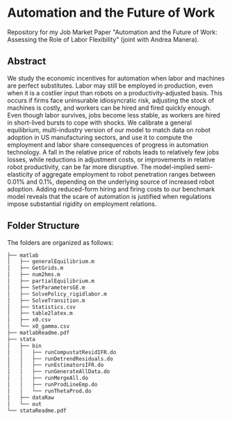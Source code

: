 # Automation and the Future of Work
Repository for my Job Market Paper "Automation and the Future of Work: Assessing the Role of Labor Flexibility" (joint with Andrea Manera).

## Abstract
We study the economic incentives for automation when labor and machines are perfect substitutes. Labor may still be employed in production, even when it is a costlier input than robots on a productivity-adjusted basis. This occurs if firms face uninsurable idiosyncratic risk, adjusting the stock of machines is costly, and workers can be hired and fired quickly enough. Even though labor survives, jobs become less stable, as workers are hired in short-lived bursts to cope with shocks. We calibrate a general equilibrium, multi-industry version of our model to match data on robot adoption in US manufacturing sectors, and use it to compute the employment and labor share consequences of progress in automation technology. A fall in the relative price of robots leads to relatively few jobs losses, while reductions in adjustment costs, or improvements in relative robot productivity, can be far more disruptive. The model-implied semi-elasticity of aggregate employment to robot penetration ranges between 0.01% and 0.1%, depending on the underlying source of increased robot adoption. Adding reduced-form hiring and firing costs to our benchmark model reveals that the scare of automation is justified when regulations impose substantial rigidity on employment relations.

## Folder Structure
The folders are organized as follows:

```bash
├── matlab
│   ├── generalEquilibrium.m
│   ├── GetGrids.m
│   ├── num2hms.m
│   ├── partialEquilibrium.m
│   ├── SetParametersGE.m
│   ├── SolvePolicy_rigidlabor.m
│   ├── SolveTransition.m
│   ├── Statistics.csv
│   ├── table2latex.m
│   ├── x0.csv
│   └── x0_gamma.csv
├── matlabReadme.pdf
├── stata
│   ├── bin
│   │   ├── runCompustatResidIFR.do
│   │   ├── runDetrendResiduals.do
│   │   ├── runEstimatorsIFR.do
│   │   ├── runGenerateAllData.do
│   │   ├── runMergeAll.do
│   │   ├── runProdLineEmp.do
│   │   └── runThetaProd.do
│   ├── dataRaw
│   └── out
└── stataReadme.pdf
```
